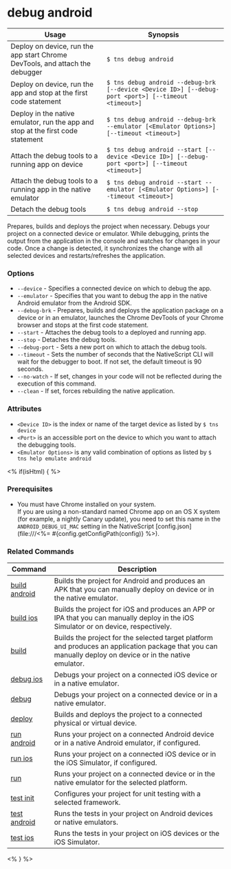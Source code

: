 debug android
==========

Usage | Synopsis
---|---
Deploy on device, run the app start Chrome DevTools, and attach the debugger | `$ tns debug android`
Deploy on device, run the app and stop at the first code statement | `$ tns debug android --debug-brk [--device <Device ID>] [--debug-port <port>] [--timeout <timeout>]`
Deploy in the native emulator, run the app and stop at the first code statement | `$ tns debug android --debug-brk --emulator [<Emulator Options>] [--timeout <timeout>]`
Attach the debug tools to a running app on device | `$ tns debug android --start [--device <Device ID>] [--debug-port <port>] [--timeout <timeout>]`
Attach the debug tools to a running app in the native emulator | `$ tns debug android --start --emulator [<Emulator Options>] [--timeout <timeout>]`
Detach the debug tools | `$ tns debug android --stop`

Prepares, builds and deploys the project when necessary. Debugs your project on a connected device or emulator.
While debugging, prints the output from the application in the console and watches for changes in your code. Once a change is detected, it synchronizes the change with all selected devices and restarts/refreshes the application.

### Options
* `--device` - Specifies a connected device on which to debug the app.
* `--emulator` - Specifies that you want to debug the app in the native Android emulator from the Android SDK.
* `--debug-brk` - Prepares, builds and deploys the application package on a device or in an emulator, launches the Chrome DevTools of your Chrome browser and stops at the first code statement.
* `--start` - Attaches the debug tools to a deployed and running app.
* `--stop` - Detaches the debug tools.
* `--debug-port` - Sets a new port on which to attach the debug tools.
* `--timeout` - Sets the number of seconds that the NativeScript CLI will wait for the debugger to boot. If not set, the default timeout is 90 seconds.
* `--no-watch` - If set, changes in your code will not be reflected during the execution of this command.
* `--clean` - If set, forces rebuilding the native application.

### Attributes
* `<Device ID>` is the index or name of the target device as listed by `$ tns device`
* `<Port>` is an accessible port on the device to which you want to attach the debugging tools.
* `<Emulator Options>` is any valid combination of options as listed by `$ tns help emulate android`

<% if(isHtml) { %>
### Prerequisites

* You must have Chrome installed on your system.<br/>If you are using a non-standard named Chrome app on an OS X system (for example, a nightly Canary update), you need to set this name in the `ANDROID_DEBUG_UI_MAC` setting in the NativeScript [config.json](file:///<%= #{config.getConfigPath(config)} %>).

### Related Commands

Command | Description
----------|----------
[build android](build-android.html) | Builds the project for Android and produces an APK that you can manually deploy on device or in the native emulator.
[build ios](build-ios.html) | Builds the project for iOS and produces an APP or IPA that you can manually deploy in the iOS Simulator or on device, respectively.
[build](build.html) | Builds the project for the selected target platform and produces an application package that you can manually deploy on device or in the native emulator.
[debug ios](debug-ios.html) | Debugs your project on a connected iOS device or in a native emulator.
[debug](debug.html) | Debugs your project on a connected device or in a native emulator.
[deploy](deploy.html) | Builds and deploys the project to a connected physical or virtual device.
[run android](run-android.html) | Runs your project on a connected Android device or in a native Android emulator, if configured.
[run ios](run-ios.html) | Runs your project on a connected iOS device or in the iOS Simulator, if configured.
[run](run.html) | Runs your project on a connected device or in the native emulator for the selected platform.
[test init](test-init.html) | Configures your project for unit testing with a selected framework.
[test android](test-android.html) | Runs the tests in your project on Android devices or native emulators.
[test ios](test-ios.html) | Runs the tests in your project on iOS devices or the iOS Simulator.
<% } %>